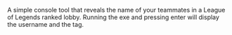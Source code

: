 A simple console tool that reveals the name of your teammates in a League of Legends ranked lobby.
Running the exe and pressing enter will display the username and the tag.
